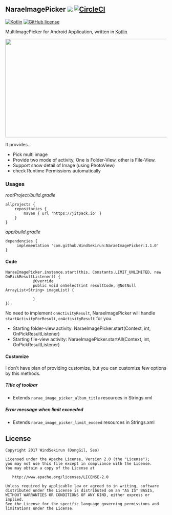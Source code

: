 ## NaraeImagePicker [![](https://jitpack.io/v/WindSekirun/NaraeImagePicker.svg)](https://jitpack.io/#WindSekirun/NaraeImagePicker) [![CircleCI](https://circleci.com/gh/WindSekirun/NaraeImagePicker.svg?style=svg)](https://circleci.com/gh/WindSekirun/NaraeImagePicker)

[![Kotlin](https://img.shields.io/badge/kotlin-1.2.0-blue.svg)](http://kotlinlang.org)	[![GitHub license](https://img.shields.io/badge/license-Apache%20License%202.0-blue.svg?style=flat)](http://www.apache.org/licenses/LICENSE-2.0)

MultiImagePicker for Android Application, written in [Kotlin](http://kotlinlang.org)

<img src="https://github.com/WindSekirun/NaraeImagePicker/blob/master/sample.png" width="600" height="308">

It provides...
* Pick multi image
* Provide two mode of activity, One is Folder-View, other is File-View.
* Support show detail of Image (using PhotoView)
* check Runtime Permissions automatically

### Usages
*rootProject/build.gradle*
```
allprojects {
    repositories {
	    maven { url 'https://jitpack.io' }
    }
}
```

*app/build.gradle*
```
dependencies {
     implementation 'com.github.WindSekirun:NaraeImagePicker:1.1.0'
}
```

#### Code
```
NaraeImagePicker.instance.start(this, Constants.LIMIT_UNLIMITED, new OnPickResultListener() {
            @Override
            public void onSelect(int resultCode, @NotNull ArrayList<String> imageList) {
               
            }
});
```

No need to implement ```onActivityResult```, NaraeImagePicker will handle ```startActivityForResult```, ```onActivityResult``` for you. 

* Starting folder-view activity: NaraeImagePicker.start(Context, int, OnPickResultListener)
* Starting file-view activity: NaraeImagePicker.startAll(Context, int, OnPickResultListener)

#### Customize
I don't have plan of providing customize, but you can customize few options by this methods.

##### Title of toolbar
* Extends ```narae_image_picker_album_title``` resources in Strings.xml

##### Error message when limit exceeded
* Extends ```narae_image_picker_limit_exceed``` resources in Strings.xml

## License

```
Copyright 2017 WindSekirun (DongGil, Seo)

Licensed under the Apache License, Version 2.0 (the "License");
you may not use this file except in compliance with the License.
You may obtain a copy of the License at

   http://www.apache.org/licenses/LICENSE-2.0

Unless required by applicable law or agreed to in writing, software
distributed under the License is distributed on an "AS IS" BASIS,
WITHOUT WARRANTIES OR CONDITIONS OF ANY KIND, either express or implied.
See the License for the specific language governing permissions and
limitations under the License.
```
